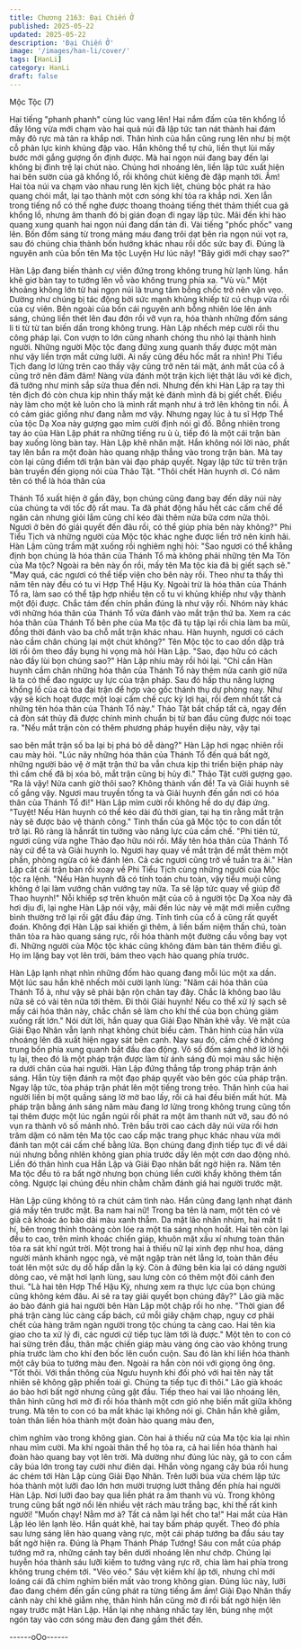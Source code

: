 ```yaml
---
title: Chương 2163: Đại Chiến Ở
published: 2025-05-22
updated: 2025-05-22
description: 'Đại Chiến Ở'
image: '/images/han-li/cover/'
tags: [HanLi]
category: HanLi
draft: false
---
```


Mộc Tộc (7)

Hai tiếng "phanh phanh" cùng lúc vang lên!
Hai nắm đấm của tên khổng lồ đầy lông vừa mới chạm vào hai
quả núi đã lập tức tan nát thành hai đám mây đỏ rực mà tản ra
khắp nơi. Thân hình của hắn cũng rung lên như bị một cỗ phản
lực kinh khủng đập vào. Hắn không thể tự chủ, liền thụt lùi mấy
bước mới gắng gượng ổn định được.
Mà hai ngọn núi đang bay đến lại không bị đình trệ lại chút nào.
Chúng hơi nhoáng lên, liền lập tức xuất hiện hai bên sườn của gã
khổng lồ, rồi không chút kiêng đè đập mạnh tới.
Ầm!
Hai tòa núi va chạm vào nhau rung lên kịch liệt, chúng bộc phát ra
hào quang chói mắt, lại tạo thành một cơn sóng khí tỏa ra khắp
nơi.
Xen lẫn trong tiếng nổ có thể nghe được thoang thoảng tiếng thét
thảm thiết cua gã khổng lồ, nhưng âm thanh đó bị gián đoạn đi
ngay lập tức.
Mãi đến khi hào quang xung quanh hai ngọn núi đang dần tản đi.
Vài tiếng "phốc phốc" vang lên. Bốn đốm sáng từ trong mảng máu
đang trôi dạt bên rìa ngọn núi vọt ra, sau đó chúng chia thành bốn
hướng khác nhau rồi dốc sức bay đi.
Đúng là nguyên anh của bốn tên Ma tộc Luyện Hư lúc nãy!
"Bây giới mới chạy sao?"

Hàn Lập đang biến thành cự viên đứng trong không trung hừ lạnh
lùng. hắn khẽ giơ bàn tay to tướng lên vỗ vào không trung phía
xa.
"Vù vù." Một khoảng không lớn từ hai ngọn núi là trung tâm bỗng
chốc trở nên vặn vẹo. Dường như chúng bị tác động bởi sức
mạnh khủng khiếp từ cú chụp vừa rồi của cự viên.
Bên ngoài của bốn cái nguyên anh bỗng nhiên lóe lên ánh sáng,
chúng liền thét lên đau đớn rồi vỡ vụn ra, hóa thành những đốm
sáng li ti từ từ tan biến dần trong không trung.
Hàn Lập nhếch mép cười rồi thu công pháp lại. Con vượn to lớn
cũng nhanh chóng thu nhỏ lại thành hình người.
Những người Mộc tộc đang đứng xung quanh thấy được một
màn như vậy liền trợn mắt cứng lưỡi. Ai nấy cũng đều hốc mắt ra
nhìn!
Phi Tiểu Tịch đang lơ lửng trên cao thấy vậy cũng trở nên tái mặt,
ánh mắt của cổ ả cũng trở nên đăm đăm!
Nàng vừa đánh một trận kịch liệt thật lâu với kẻ địch, đã tưởng
như mình sắp sửa thua đến nơi. Nhưng đến khi Hàn Lập ra tay
thì tên địch đó còn chưa kịp nhìn thấy mặt kẻ đánh mình đã bị giết
chết. Điều này làm cho một kẻ luôn cho là mình rất mạnh như ả
trở lên không tin nổi. Ả có cảm giác giống như đang nằm mơ vậy.
Nhưng ngay lúc ả tu sĩ Hợp Thể của tộc Dạ Xoa này gượng gạo
mỉm cười định nói gì đố. Bỗng nhiên trong tay áo của Hàn Lập
phát ra những tiếng ru ù ù, tiếp đó là một cái trận bàn bay xuống
lòng bàn tay.
Hàn Lập khẽ nhăn mặt. Hắn không nói lời nào, phất tay lên bắn ra
một đoàn hào quang nhập thẳng vào trong trận bàn.
Mà tay còn lại cũng điểm tới trận bàn vài đạo pháp quyết. Ngay
lập tức từ trên trận bàn truyền đến giọng nói của Thảo Tật.
"Thôi chết Hàn huynh ơi. Có năm tên có thể là hóa thân của

Thánh Tổ xuất hiện ở gần đây, bọn chúng cũng đang bay đến dãy
núi này của chúng ta với tốc độ rất mau. Ta đã phát động hầu hết
các cấm chế để ngăn cản nhưng giỏi lắm cũng chỉ kéo đài thêm
nửa bữa cơm nữa thôi. Ngươi ở bên đó giải quyết đến đâu rồi, có
thể giúp phía bên này không?"
Phi Tiểu Tịch và những người của Mộc tộc khác nghe được liền
trở nên kinh hãi.
Hàn Lậm cũng trầm mặt xuống rồi nghiêm nghị hỏi:
"Sao ngươi có thể khẳng định bọn chúng là hóa thân của Thánh
Tổ mà không phải những tên Ma Tôn của Ma tộc? Ngoài ra bên
này ổn rồi, mấy tên Ma tộc kia đã bị giết sạch sẽ."
"May quá, các ngươi có thể tiếp viện cho bên này rồi. Theo như ta
thấy thì năm tên này đều có tu vi Hợp Thể Hậu Ky. Ngoài trừ là
hóa thân của Thánh Tổ ra, làm sao có thể tập hợp nhiều tên cố tu
vi khủng khiếp như vậy thành một đội được. Chắc tám đến chín
phần đúng là như vậy rồi. Nhóm này khác với những hóa thân của
Thánh Tổ vừa đánh vào mắt trận thứ ba. Xem ra các hóa thân
của Thánh Tổ bên phe của Ma tộc đã tụ tập lại rồi chia làm ba
mũi, đồng thời đánh vào ba chỗ mắt trận khác nhau. Hàn huynh,
ngươi có cách nào cầm chân chúng lại một chút không?" Tên Mộc
tộc to cao dồn dập trả lời rồi ôm theo đầy bụng hi vọng mà hỏi
Hàn Lập.
"Sao, đạo hữu có cách nào đầy lùi bọn chúng sao?" Hàn Lập nhíu
mày rồi hỏi lại.
"Chỉ cần Hàn huynh cầm chân những hóa thân của Thánh Tổ này
thêm nửa canh giờ nữa là ta có thể đao ngược uy lực của trận
pháp. Sau đó hấp thu năng lượng khổng lồ của cả tòa đại trận để
hợp vào gốc thánh thụ dự phòng nay. Như vậy sẽ kích hoạt được
một loại cấm chế cực kỳ lợi hại, rồi đem nhốt tất cả những tên hóa
thân của Thánh Tổ này." Thảo Tật bất chấp tất cả, ngay đến cả
đòn sát thủy đã được chính mình chuẩn bị từ ban đầu cũng được
nói toạc ra.
"Nếu mắt trận còn có thêm phương pháp huyền diệu này, vậy tại

sao bên mắt trận số ba lại bị phá bỏ dễ dàng?" Hàn Lập hơi ngạc
nhiên rồi cau mày hỏi.
"Lúc nãy những hóa thân của Thánh Tổ đến quá bất ngờ, những
người bảo vệ ở mặt trận thứ ba vẫn chưa kịp thi triển biện pháp
này thì cấm chế đã bị xóa bỏ, mắt trận cũng bị hủy đi." Thảo Tật
cười gượng gạo.
"Ra là vậy! Nửa canh giờ thôi sao? Không thành vấn đề! Ta và
Giải huynh sẽ cố gắng vậy. Ngươi mau truyền tống ta và Giải
huynh đến gần nơi có hóa thân của Thánh Tổ đi!" Hàn Lập mỉm
cười rồi không hề do dự đáp ứng.
"Tuyệt! Nếu Hàn huynh có thể kéo dài đủ thời gian, tại hạ tin rằng
mắt trận này sẽ được bảo vệ thành công." Tinh thẩn của gã Mộc
tộc to con dần tốt trở lại. Rõ ràng là hắnrất tin tưởng vào năng lực
của cấm chế.
"Phi tiên tử, ngươi cũng vừa nghe Thảo đạo hữu nói rồi. Mấy tên
hóa thân của Thánh Tổ này cứ để ta và Giải huynh lo. Ngươi hay
quay về mắt trận để mắt thêm một phần, phòng ngừa có kẻ đánh
lén. Cả các ngươi cũng trở về tuần tra ải." Hàn Lập cất cái trận
bàn rồi xoay về Phi Tiểu Tịch cùng những người của Mộc tộc ra
lệnh.
"Nếu Hàn huynh đã có tính toán chu toàn, vậy tiểu muội cũng
không ở lại làm vướng chân vướng tay nữa. Ta sẽ lập tức quay về
giúp đỡ Thao huynh!" Nỗi khiếp sợ trên khuôn mặt của cô ả người
tộc Dạ Xoa này đã hơi dịu đi, lại nghe Hàn Lập nói vậy, mãi đến
lúc này vẻ mặt mới miễn cưỡng bình thường trở lại rồi gật đầu
đáp ứng.
Tính tình của cổ ả cũng rất quyết đoán. Không đợi Hàn Lập sai
khiến gì thêm, ả liền bấm niệm thần chú, toàn thân tỏa ra hào
quang sáng rực, rồi hóa thành một đường cầu vồng bay vọt đi.
Những người của Mộc tộc khác cũng không đám bàn tán thêm
điều gì. Họ im lặng bay vọt lên trời, bám theo vạch hào quang
phía trước.

Hàn Lập lạnh nhạt nhìn những đốm hào quang đang mỗi lúc một
xa dần. Một lúc sau hắn khẽ nhếch môi cười lạnh lùng:
"Năm cái hóa thân của Thánh Tổ à, như vậy sẽ phải bận rộn chân
tay đây. Chắc là không bao lâu nữa sẽ có vài tên nữa tới thêm. Đi
thôi Giải huynh! Nếu co thể xử lý sạch sẽ mấy cái hóa thân này,
chắc chắn sẽ làm cho khí thế của bọn chúng giảm xuống rất lớn."
Nói dứt lời, hắn quay qua Giải Đạo Nhân khẽ vẫy.
Vẻ mặt của Giải Đạo Nhân vẫn lạnh nhạt không chút biểu cảm.
Thân hình của hắn vừa nhoáng lên đã xuất hiện ngay sát bên
cạnh.
Nay sau đó, cấm chế ở không trung bốn phía xung quanh bắt đầu
dao động. Vô số đốm sáng nhớ lờ lờ hội tụ lại, theo đó là một
pháp trận được làm từ ánh sáng đủ mọi màu sắc hiện ra dưới
chân của hai người.
Hàn Lập đứng thẳng tắp trong pháp trận ánh sáng. Hắn tùy tiện
đánh ra một đạo pháp quyết vào bên góc của pháp trận.
Ngay lập tức, tòa pháp trận phát lên một tiếng trong trẻo. Thân
hình của hai người liền bị một quầng sáng lờ mờ bao lấy, rồi cả
hai đều biến mất hút.
Mà pháp trận bằng ánh sáng năm màu đang lơ lửng trong không
trung cũng tồn tại thêm được một lúc ngắn ngủi rồi phát ra một
âm thanh nứt vỡ, sau đó nó vụn ra thành vô số mảnh nhỏ.
Trên bầu trời cao cách dãy núi vừa rồi hơn trăm dặm có năm tên
Ma tộc cao cấp mặc trang phục khác nhau vừa mới đánh tan một
cái cấm chế bằng lửa. Bọn chúng đang định tiếp tục đi về dải núi
nhưng bỗng nhlên không gian phía trước dấy lên một cơn dao
động nhỏ. Liền đó thân hình cua Hắn Lập và Giải Đạo nhân bất
ngờ hiện ra.
Năm tên Ma tộc đều tỏ ra bất ngờ nhưng bọn chúng liền cười
khẩy không thèm tấn công. Ngược lại chúng đều nhìn chằm chằm
đánh giá hai người trước mặt.

Hàn Lập cũng không tỏ ra chút cảm tình nào. Hắn cũng đang lạnh
nhạt đánh giá mấy tên trước mặt.
Ba nam hai nữ!
Trong ba tên là nam, một tên có vẻ già cả khoác áo bào dài màu
xanh thẫm. Da mặt lão nhăn nhúm, hai mắt ti hí, bên trong thỉnh
thoảng còn lóe ra một tia sáng nhọn hoắt. Hai tên còn lại đều to
cao, trên mình khoác chiến giáp, khuôn mặt xấu xí nhưng toàn
thân tỏa ra sát khí ngút trời.
Một trong hai ả thiếu nữ lại xinh đẹp như hoa, dáng người mảnh
khảnh ngọc ngà, vẻ mặt ngập tràn nét lẳng lơ, toàn thân đều toát
lên một sức dụ dỗ hấp dẫn lạ kỳ. Còn ả đứng bên kia lại có dáng
người dỏng cao, vẻ mặt hơi lạnh lùng, sau lưng còn có thêm một
đôi cánh đen thui.
"Là hai tên Hợp Thể Hậu Kỳ, nhưng xem ra thực lực của bọn
chúng cũng không kém đâu. Ai sẽ ra tay giải quyết bọn chúng
đây?" Lão già mặc áo bào đánh giá hai người bên Hàn Lập một
chập rồi ho nhẹ.
"Thời gian để phá trận càng lúc càng cấp bách, cứ mỗi giây chậm
chạp, nguy cơ phải chết của hàng trăm ngàn người trong tộc
chúng ta càng cao. Hai tên kia giao cho ta xử lý đi, các ngươi cứ
tiếp tục làm tới là được." Một tên to con có hai sừng trên đầu, thân
mặc chiến giáp màu vàng óng cào vào không trung phía trước
làm cho khí đen bốc lên cuồn cuộn. Sau đó làn khí liền hóa thành
một cây búa to tướng màu đen. Ngoài ra hắn còn nói với giọng
ông ông.
"Tốt thôi. Với thần thông của Ngưu huynh khi đối phó với hai tên
này tất nhiên sẽ không gặp phiền toái gì. Chúng ta tiếp tục đi
thôi." Lão già khoác áo bào hơi bất ngờ nhưng cũng gật đầu. Tiếp
theo hai vai lão nhoáng lên, thân hình cũng hơi mờ đi rồi hóa
thành một cơn gió nhẹ biến mất giữa không trung.
Mà tên to con có ba mắt khác lại không nói gì. Chân hắn khẽ
giẫm, toàn thân liền hóa thành một đoàn hào quang màu đen,

chìm nghỉm vào trong không gian.
Còn hai ả thiếu nữ của Ma tộc kia lại nhìn nhau mỉm cười. Ma khí
ngoài thân thể họ tỏa ra, cả hai liền hóa thành hai đoàn hào
quang bay vọt lên trời.
Mà dường như đúng lúc này, gã to con cầm cây búa lớn trong tay
cười như điên dại. Hhắn vòng ngang cây búa rồi hung ác chém
tới Hàn Lập cùng Giải Đạo Nhân.
Trên lưỡi búa vừa chém lập tức hóa thành một lưỡi đao lớn hơn
mười trượng lướt thẳng đến phía hai người Hàn Lập.
Nơi lưỡi đao bay qua liền phát ra âm thanh vù vù. Trong không
trung cũng bất ngờ nổi lên nhiều vệt rách màu trắng bạc, khí thế
rất kinh người!
"Muốn chạy! Nằm mơ à? Tất cả nằm lại hết cho ta!"
Hai mắt của Hàn Lập léo lên lạnh lẽo. Hắn quát khẽ, hai tay bấm
pháp quyết. Theo đó phía sau lưng sáng lên hào quang vàng rực,
một cái pháp tướng ba đầu sáu tay bất ngờ hiện ra.
Đúng là Phạm Thánh Pháp Tướng!
Sáu con mắt của pháp tướng mở ra, những cánh tay bên dưới
nhoáng lên như chớp. Chúng lại huyễn hóa thành sáu lưỡi kiếm
to tướng vàng rực rỡ, chia làm hai phía trong không trung chém
tới.
"Véo véo." Sáu vệt kiếm khí ập tới, nhưng chỉ mới loáng cái đã
chìm nghỉm biến mất vào trong không gian.
Đúng lúc này, lưỡi đao đang chém đến gần cũng phát ra từng
tiếng ầm ầm!
Giải Đạo Nhân thấy cảnh này chỉ khẽ giẫm nhẹ, thân hình hắn
cũng mờ đi rồi bất ngờ hiện lên ngay trước mặt Hàn Lập. Hắn lại
nhẹ nhàng nhấc tay lên, búng nhẹ một ngón tay vào cơn sóng
màu đen đang gầm thét đến.

------oOo------
